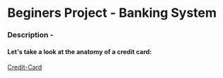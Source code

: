 # Beginers Project - Banking System 

### Description - 

#### Let's take a look at the anatomy of a credit card:

[Credit-Card]()

